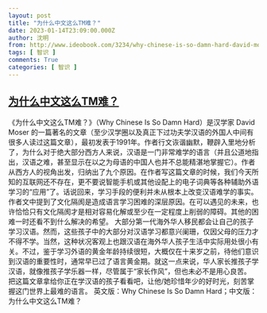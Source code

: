 ```yaml
---
layout: post
title: "为什么中文这么TM难？"
date: 2023-01-14T23:09:00.000Z
author: 沈明
from: http://www.ideobook.com/3234/why-chinese-is-so-damn-hard-david-moser/
tags: [ 智识 ]
comments: True
categories: [ 智识 ]
---
```

<!--1673737740000-->
[为什么中文这么TM难？](http://www.ideobook.com/3234/why-chinese-is-so-damn-hard-david-moser/)
------

<div>
《为什么中文这么TM难？》（Why Chinese Is So Damn Hard）是汉学家 David Moser 的一篇著名的文章（至少汉学圈以及真正下过功夫学汉语的外国人中间有很多人读过这篇文章），最初发表于1991年。作者行文诙谐幽默，鞭辟入里地分析了，为什么对于绝大部分西方人来说，汉语是一门非常难学的语言（并且公道地指出，汉语之难，甚至显示在以之为母语的中国人也并不总能精湛地掌握它）。作者从西方人的视角出发，归纳出了九个原因。在作者写这篇文章的时候，我们今天所知的互联网还不存在，更不要说智能手机或其他设配上的电子词典等各种辅助外语学习的“应用”了。话说回来，学习手段的便利并未从根本上改变汉语难学的事实。作者文中提到了文化隔阂是造成语言学习困难的深层原因。在可以遇见的未来，也许恰恰只有文化隔阂才是相对容易化解或至少在一定程度上削弱的障碍。其他的困难一时还看不到什么解决的希望。 大部分第一代海外华人移民都会让自己的孩子学习汉语。然而，这些孩子中的大部分对汉语学习都意兴阑珊，仅因父母的压力才不得不学。当然，这种状况客观上也跟汉语在海外华人孩子生活中实际用处很小有关。不过，鉴于学习外语的黄金年龄持续很短，大概仅在十来岁之前，待他们意识到汉语的重要性时，通常早已过了语言黄金期。就这一点来说，华人家长推孩子学汉语，就像推孩子学乐器一样，尽管属于“家长作风”，但也未必不是用心良苦。 把这篇文章拿给你正在学汉语的孩子看看吧，让他/她珍惜年少的好时光，刻苦掌握这门世界上最难的语言。 英文版：Why Chinese Is So Damn Hard；中文版：为什么中文这么TM难？
</div>
